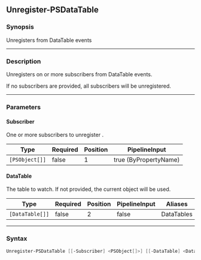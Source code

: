 Unregister-PSDataTable
----------------------

### Synopsis
Unregisters from DataTable events

---

### Description

Unregisters on or more subscribers from DataTable events.

If no subscribers are provided, all subscribers will be unregistered.

---

### Parameters
#### **Subscriber**
One or more subscribers to unregister .

|Type          |Required|Position|PipelineInput        |
|--------------|--------|--------|---------------------|
|`[PSObject[]]`|false   |1       |true (ByPropertyName)|

#### **DataTable**
The table to watch.  If not provided, the current object will be used.

|Type           |Required|Position|PipelineInput|Aliases   |
|---------------|--------|--------|-------------|----------|
|`[DataTable[]]`|false   |2       |false        |DataTables|

---

### Syntax
```PowerShell
Unregister-PSDataTable [[-Subscriber] <PSObject[]>] [[-DataTable] <DataTable[]>] [<CommonParameters>]
```
